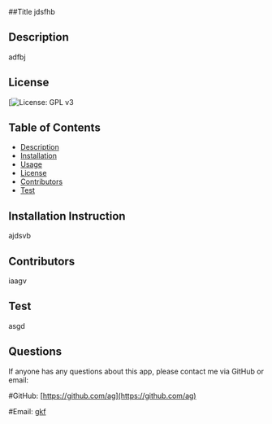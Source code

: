 ##Title 
jdsfhb

## Description
adfbj

## License
[![License: GPL v3](https://img.shields.io/badge/License-GPL%20v3-blue.svg)

## Table of Contents
* [Description](#Description)
* [Installation](#Installation)
* [Usage](#Usage)
* [License](#License)
* [Contributors](#Contributors)
* [Test](#Test)


## Installation Instruction
ajdsvb 

## Contributors
iaagv

## Test
asgd

## Questions
If anyone has any questions about this app, please contact me via GitHub or email:

#GitHub: [https://github.com/ag](https://github.com/ag)

#Email: [gkf](gkf)
